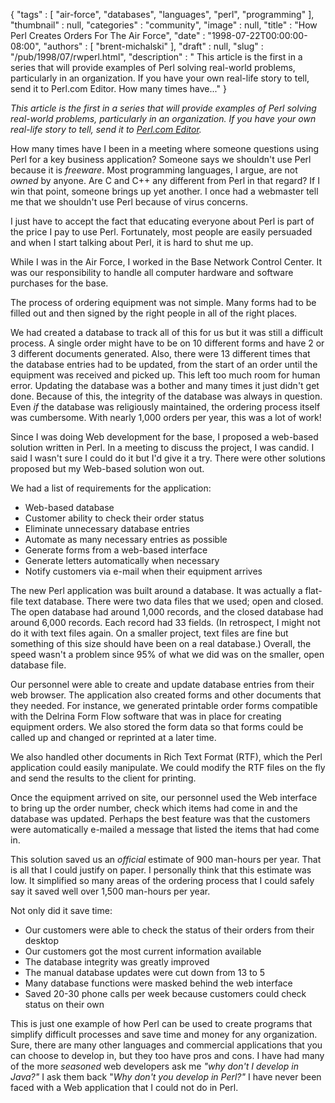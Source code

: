 {
   "tags" : [
      "air-force",
      "databases",
      "languages",
      "perl",
      "programming"
   ],
   "thumbnail" : null,
   "categories" : "community",
   "image" : null,
   "title" : "How Perl Creates Orders For The Air Force",
   "date" : "1998-07-22T00:00:00-08:00",
   "authors" : [
      "brent-michalski"
   ],
   "draft" : null,
   "slug" : "/pub/1998/07/rwperl.html",
   "description" : " This article is the first in a series that will provide examples of Perl solving real-world problems, particularly in an organization. If you have your own real-life story to tell, send it to Perl.com Editor. How many times have..."
}



*This article is the first in a series that will provide examples of Perl solving real-world problems, particularly in an organization. If you have your own real-life story to tell, send it to [Perl.com Editor](mailto:dale@songline.com).*

How many times have I been in a meeting where someone questions using Perl for a key business application? Someone says we shouldn't use Perl because it is *freeware*. Most programming languages, I argue, are not *owned* by anyone. Are C and C++ any different from Perl in that regard? If I win that point, someone brings up yet another. I once had a webmaster tell me that we shouldn't use Perl because of virus concerns.

I just have to accept the fact that educating everyone about Perl is part of the price I pay to use Perl. Fortunately, most people are easily persuaded and when I start talking about Perl, it is hard to shut me up.

While I was in the Air Force, I worked in the Base Network Control Center. It was our responsibility to handle all computer hardware and software purchases for the base.

The process of ordering equipment was not simple. Many forms had to be filled out and then signed by the right people in all of the right places.

We had created a database to track all of this for us but it was still a difficult process. A single order might have to be on 10 different forms and have 2 or 3 different documents generated. Also, there were 13 different times that the database entries had to be updated, from the start of an order until the equipment was received and picked up. This left too much room for human error. Updating the database was a bother and many times it just didn't get done. Because of this, the integrity of the database was always in question. Even *if* the database was religiously maintained, the ordering process itself was cumbersome. With nearly 1,000 orders per year, this was a lot of work!

Since I was doing Web development for the base, I proposed a web-based solution written in Perl. In a meeting to discuss the project, I was candid. I said I wasn't sure I could do it but I'd give it a try. There were other solutions proposed but my Web-based solution won out.

We had a list of requirements for the application:

-   Web-based database
-   Customer ability to check their order status
-   Eliminate unnecessary database entries
-   Automate as many necessary entries as possible
-   Generate forms from a web-based interface
-   Generate letters automatically when necessary
-   Notify customers via e-mail when their equipment arrives

The new Perl application was built around a database. It was actually a flat-file text database. There were two data files that we used; open and closed. The open database had around 1,000 records, and the closed database had around 6,000 records. Each record had 33 fields. (In retrospect, I might not do it with text files again. On a smaller project, text files are fine but something of this size should have been on a real database.) Overall, the speed wasn't a problem since 95% of what we did was on the smaller, open database file.

Our personnel were able to create and update database entries from their web browser. The application also created forms and other documents that they needed. For instance, we generated printable order forms compatible with the Delrina Form Flow software that was in place for creating equipment orders. We also stored the form data so that forms could be called up and changed or reprinted at a later time.

We also handled other documents in Rich Text Format (RTF), which the Perl application could easily manipulate. We could modify the RTF files on the fly and send the results to the client for printing.

Once the equipment arrived on site, our personnel used the Web interface to bring up the order number, check which items had come in and the database was updated. Perhaps the best feature was that the customers were automatically e-mailed a message that listed the items that had come in.

This solution saved us an *official* estimate of 900 man-hours per year. That is all that I could justify on paper. I personally think that this estimate was low. It simplified so many areas of the ordering process that I could safely say it saved well over 1,500 man-hours per year.

Not only did it save time:

-   Our customers were able to check the status of their orders from their desktop
-   Our customers got the most current information available
-   The database integrity was greatly improved
-   The manual database updates were cut down from 13 to 5
-   Many database functions were masked behind the web interface
-   Saved 20-30 phone calls per week because customers could check status on their own

This is just one example of how Perl can be used to create programs that simplify difficult processes and save time and money for any organization. Sure, there are many other languages and commercial applications that you can choose to develop in, but they too have pros and cons. I have had many of the more *seasoned* web developers ask me *"why don't I develop in Java?"* I ask them back "*Why don't you develop in Perl?"* I have never been faced with a Web application that I could not do in Perl.
